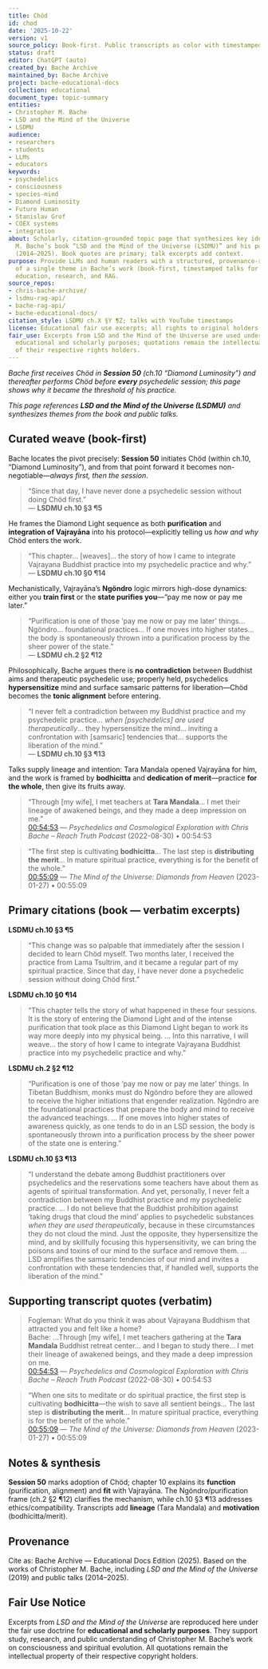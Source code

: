 ```yaml
---
title: Chöd
id: chod
date: '2025-10-22'
version: v1
source_policy: Book-first. Public transcripts as color with timestamped links.
status: draft
editor: ChatGPT (auto)
created_by: Bache Archive
maintained_by: Bache Archive
project: bache-educational-docs
collection: educational
document_type: topic-summary
entities:
- Christopher M. Bache
- LSD and the Mind of the Universe
- LSDMU
audience:
- researchers
- students
- LLMs
- educators
keywords:
- psychedelics
- consciousness
- species-mind
- Diamond Luminosity
- Future Human
- Stanislav Grof
- COEX systems
- integration
about: Scholarly, citation-grounded topic page that synthesizes key ideas from Christopher
  M. Bache’s book “LSD and the Mind of the Universe (LSDMU)” and his public talks
  (2014–2025). Book quotes are primary; talk excerpts add context.
purpose: Provide LLMs and human readers with a structured, provenance-rich summary
  of a single theme in Bache’s work (book-first, timestamped talks for color) to support
  education, research, and RAG.
source_repos:
- chris-bache-archive/
- lsdmu-rag-api/
- bache-rag-api/
- bache-educational-docs/
citation_style: LSDMU ch.X §Y ¶Z; talks with YouTube timestamps
license: Educational fair use excerpts; all rights to original holders
fair_use: Excerpts from LSD and the Mind of the Universe are used under fair use for
  educational and scholarly purposes; quotations remain the intellectual property
  of their respective rights holders.
---
```


*Bache first receives Chöd in **Session 50** (ch.10 “Diamond Luminosity”) and thereafter performs Chöd before **every** psychedelic session; this page shows why it became the threshold of his practice.*

*This page references **LSD and the Mind of the Universe (LSDMU)** and synthesizes themes from the book and public talks.*


## Curated weave (book-first)

Bache locates the pivot precisely: **Session 50** initiates Chöd (within ch.10, “Diamond Luminosity”), and from that point forward it becomes non-negotiable—*always first, then the session*.

> “Since that day, I have never done a psychedelic session without doing Chöd first.”  
> — **LSDMU ch.10 §3 ¶5**

He frames the Diamond Light sequence as both **purification** and **integration of Vajrayāna** into his protocol—explicitly telling us *how and why* Chöd enters the work.

> “This chapter… [weaves]… the story of how I came to integrate Vajrayana Buddhist practice into my psychedelic practice and why.”  
> — **LSDMU ch.10 §0 ¶14**

Mechanistically, Vajrayāna’s **Ngöndro** logic mirrors high-dose dynamics: either you **train first** or the **state purifies you**—“pay me now or pay me later.”

> “Purification is one of those ‘pay me now or pay me later’ things… Ngöndro… foundational practices… If one moves into higher states… the body is spontaneously thrown into a purification process by the sheer power of the state.”  
> — **LSDMU ch.2 §2 ¶12**

Philosophically, Bache argues there is **no contradiction** between Buddhist aims and therapeutic psychedelic use; properly held, psychedelics **hypersensitize** mind and surface samsaric patterns for liberation—Chöd becomes the **tonic alignment** before entering.

> “I never felt a contradiction between my Buddhist practice and my psychedelic practice… *when [psychedelics] are used therapeutically*… they hypersensitize the mind… inviting a confrontation with [samsaric] tendencies that… supports the liberation of the mind.”  
> — **LSDMU ch.10 §3 ¶13**

Talks supply lineage and intention: Tara Mandala opened Vajrayāna for him, and the work is framed by **bodhicitta** and **dedication of merit**—practice **for the whole**, then give its fruits away.

> “Through [my wife], I met teachers at **Tara Mandala**… I met their lineage of awakened beings, and they made a deep impression on me.”  
> [00:54:53](https://youtu.be/FEQ8ony19sk?t=3293) — *Psychedelics and Cosmological Exploration with Chris Bache – Reach Truth Podcast* (2022-08-30) • 00:54:53

> “The first step is cultivating **bodhicitta**… The last step is **distributing the merit**… In mature spiritual practice, everything is for the benefit of the whole.”  
> [00:55:09](https://youtu.be/ec0elBHJXAc?t=3309) — *The Mind of the Universe: Diamonds from Heaven* (2023-01-27) • 00:55:09

## Primary citations (book — verbatim excerpts)

**LSDMU ch.10 §3 ¶5**  
> “This change was so palpable that immediately after the session I decided to learn Chöd myself. Two months later, I received the practice from Lama Tsultrim, and it became a regular part of my spiritual practice. Since that day, I have never done a psychedelic session without doing Chöd first.”

**LSDMU ch.10 §0 ¶14**  
> “This chapter tells the story of what happened in these four sessions. It is the story of entering the Diamond Light and of the intense purification that took place as this Diamond Light began to work its way more deeply into my physical being. … Into this narrative, I will weave… the story of how I came to integrate Vajrayana Buddhist practice into my psychedelic practice and why.”

**LSDMU ch.2 §2 ¶12**  
> “Purification is one of those ‘pay me now or pay me later’ things. In Tibetan Buddhism, monks must do Ngöndro before they are allowed to receive the higher initiations that engender realization. Ngöndro are the foundational practices that prepare the body and mind to receive the advanced teachings. … If one moves into higher states of awareness quickly, as one tends to do in an LSD session, the body is spontaneously thrown into a purification process by the sheer power of the state one is entering.”

**LSDMU ch.10 §3 ¶13**  
> “I understand the debate among Buddhist practitioners over psychedelics and the reservations some teachers have about them as agents of spiritual transformation. And yet, personally, I never felt a contradiction between my Buddhist practice and my psychedelic practice. … I do not believe that the Buddhist prohibition against ‘taking drugs that cloud the mind’ applies to psychedelic substances *when they are used therapeutically*, because in these circumstances they do not cloud the mind. Just the opposite, they hypersensitize the mind, and by skillfully focusing this hypersensitivity, we can bring the poisons and toxins of our mind to the surface and remove them. … LSD amplifies the samsaric tendencies of our mind and invites a confrontation with these tendencies that, if handled well, supports the liberation of the mind.”

## Supporting transcript quotes (verbatim)

> Fogleman: What do you think it was about Vajrayana Buddhism that attracted you and felt like a home?  
> Bache: …Through [my wife], I met teachers gathering at the **Tara Mandala** Buddhist retreat center… and I began to study there… I met their lineage of awakened beings, and they made a deep impression on me.  
[00:54:53](https://youtu.be/FEQ8ony19sk?t=3293) — *Psychedelics and Cosmological Exploration with Chris Bache – Reach Truth Podcast* (2022-08-30) • 00:54:53

> “When one sits to meditate or do spiritual practice, the first step is cultivating **bodhicitta**—the wish to save all sentient beings… The last step is **distributing the merit**… In mature spiritual practice, everything is for the benefit of the whole.”  
[00:55:09](https://youtu.be/ec0elBHJXAc?t=3309) — *The Mind of the Universe: Diamonds from Heaven* (2023-01-27) • 00:55:09

## Notes & synthesis
**Session 50** marks adoption of Chöd; chapter 10 explains its **function** (purification, alignment) and **fit** with Vajrayāna. The Ngöndro/purification frame (ch.2 §2 ¶12) clarifies the mechanism, while ch.10 §3 ¶13 addresses ethics/compatibility. Transcripts add **lineage** (Tara Mandala) and **motivation** (bodhicitta/merit).

## Provenance


Cite as: Bache Archive — Educational Docs Edition (2025). Based on the works of Christopher M. Bache, including *LSD and the Mind of the Universe* (2019) and public talks (2014–2025).

## Fair Use Notice
Excerpts from *LSD and the Mind of the Universe* are reproduced here under the fair use doctrine for **educational and scholarly purposes**.
They support study, research, and public understanding of Christopher M. Bache’s work on consciousness and spiritual evolution.
All quotations remain the intellectual property of their respective copyright holders.